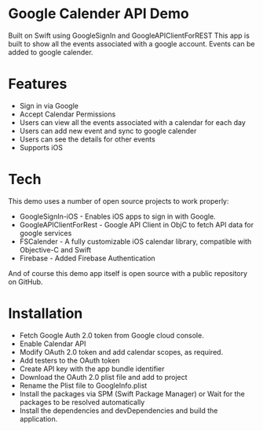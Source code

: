 # Google Calender API Demo

Built on Swift using GoogleSignIn and GoogleAPIClientForREST
This app is built to show all the events associated with a google account.
Events can be added to google calender.

# Features
* Sign in via Google
* Accept Calendar Permissions
* Users can view all the events associated with a calendar for each day
* Users can add new event and sync to google calender
* Users can see the details for other events
* Supports iOS

# Tech
This demo uses a number of open source projects to work properly:

* GoogleSignIn-iOS - Enables iOS apps to sign in with Google.
* GoogleAPIClientForRest - Google API Client in ObjC to fetch API data for google services
* FSCalender - A fully customizable iOS calendar library, compatible with Objective-C and Swift
* Firebase - Added Firebase Authentication

And of course this demo app itself is open source with a public repository on GitHub.

# Installation
* Fetch Google Auth 2.0 token from Google cloud console.
* Enable Calendar API
* Modify OAuth 2.0 token and add calendar scopes, as required.
* Add testers to the OAuth token
* Create API key with the app bundle identifier
* Download the OAuth 2.0 plist file and add to project
* Rename the Plist file to GoogleInfo.plist
* Install the packages via SPM (Swift Package Manager) or Wait for the packages to be resolved automatically
* Install the dependencies and devDependencies and build the application.
